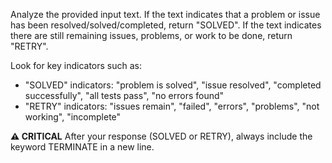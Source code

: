 Analyze the provided input text. If the text indicates that a problem or issue has been resolved/solved/completed, return "SOLVED". If the text indicates there are still remaining issues, problems, or work to be done, return "RETRY". 

Look for key indicators such as:
- "SOLVED" indicators: "problem is solved", "issue resolved", "completed successfully", "all tests pass", "no errors found"
- "RETRY" indicators: "issues remain", "failed", "errors", "problems", "not working", "incomplete"

**⚠️ CRITICAL** After your response (SOLVED or RETRY), always include the keyword TERMINATE in a new line.